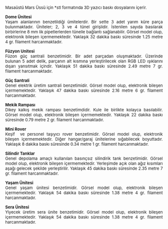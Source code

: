 <p align="justify"><font size="2">Masaüstü Mars Üssü için *stl formatında 3D 
yazıcı baskı dosyalarını içerir.</font></p>
<p align="justify"><font size="2"><b>Dome Ünitesi</b><br>
Yaşam alanlarının benzetildiği ümitelerdir. Bir sette 3 adet yarım küre parça 
bulunmaktadır. Üniteler; 2, 3 ve 4 tünel girişlidir. İstenilen sayıda basılarak 
birbirlerine 8 mm lik pipetlerlerden tünelle bağlantı sağlanabilir. Görsel model 
olup, elektronik bileşen içermemektedir. Yaklaşık 32 dakika baskı süresinde 1.25 
metre 4 gr. filament harcanmaktadır.</font></p>
<p align="justify"><font size="2"><b>Füzyon Unitesi</b><br>
Füzon güç santrali benzetimidir. Bir adet parçadan oluşmaktadır. Üzerinde 
bulunan 5 adet delik, parçanın alt kısmına yerleştirilecek olan RGB LED 
ışıklarını dışarı yansıtmak içindir. Yaklaşık 51 dakika baskı süresinde 2.49 
metre 7 gr. filament harcanmaktadır.</font></p>
<p align="justify"><font size="2"><b>Güç Santrali<br>
</b>Genel elektrik üretim santrali benzetimidir. Görsel model olup, elektronik 
bileşen içermemektedir. Yaklaşık 47 dakika baskı süresinde 2.16 metre 6 gr. 
filament harcanmaktadır.</font></p>
<p align="justify"><font size="2"><b>Mekik Rampası</b><br>
Dikey kalkış mekik rampası benzetimdidir. Kule ile birlikte kolayca basılabilir. 
Görsel model olup, elektronik bileşen içermemektedir. Yaklaşık 22 dakika baskı 
süresinde 0.79 metre 2 gr. filament harcanmaktadır.</font></p>
<p align="justify"><font size="2"><b>Mini Rover<br>
</b>Keşif&nbsp; ve personel taşıyıcı rover benzetimidir. Görsel model olup, 
elektronik bileşen içermemektedir. Diğer hangar/garaj ünitelerine sığabilecek 
boyuttadır. Yaklaşık 8 dakika baskı süresinde 0.34 metre 1 gr. filament 
harcanmaktadır.</font></p>
<p align="justify"><b><font size="2">Silindir Tanklar</font></b><font size="2"><b><br>
</b>Genel depolama amaçlı kullanılan basınçsız silindirik tank benzetimidir. 
Görsel model olup, elektronik bileşen içermemektedir. Yerleşimde açık olan ağız 
kısımları aşağı gelecek şekilde yerleştirilir. Yaklaşık 45 dakika baskı 
süresinde 2.35 metre 7 gr. filament harcanmaktadır.</font></p>
<p align="justify"><b><font size="2">Yaşam Ünitesi</font></b><font size="2"><b><br>
</b>Genel yaşam ünitesi benzetimidir. Görsel model olup, elektronik bileşen 
içermemektedir. Yaklaşık 54 dakika baskı süresinde 1.38 metre 4 gr. filament 
harcanmaktadır.</font></p>
<p align="justify"><font size="2"><b>Sera</b></font><b><font size="2"> Ünitesi</font></b><font size="2"><b><br>
</b>Yiyecek üretim sera ünite benzetimidir. Görsel model olup, elektronik 
bileşen içermemektedir. Yaklaşık 54 dakika baskı süresinde 1.38 metre 4 gr. 
filament harcanmaktadır.</font></p>
